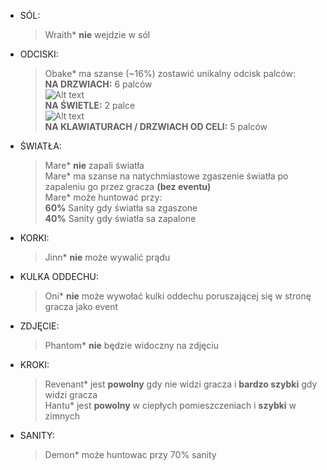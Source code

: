 - SÓL:
  > Wraith* **nie** wejdzie w sól

- ODCISKI:
  > Obake* ma szanse (~16%) zostawić unikalny odcisk palców: <br>
  **NA DRZWIACH:** 6 palców <br>
  ![Alt text](https://i.imgur.com/RkRbzoe.png) <br>
  **NA ŚWIETLE:** 2 palce <br>
   ![Alt text](https://i.imgur.com/8e8AWhS.png)<br>
  **NA KLAWIATURACH / DRZWIACH OD CELI:** 5 palców

- ŚWIATŁA:
  > Mare* **nie** zapali światła <br>
  > Mare* ma szanse na natychmiastowe zgaszenie światła po zapaleniu go przez gracza **(bez eventu)** <br>
  > Mare* może huntować przy: <br>
  **60%** Sanity gdy światła sa zgaszone <br>
  **40%** Sanity gdy światła sa zapalone
  
   
- KORKI:
  > Jinn* **nie** może wywalić prądu

- KULKA ODDECHU:
  > Oni* **nie** może wywołać kulki oddechu poruszającej się w stronę gracza jako event

- ZDJĘCIE:
  > Phantom* **nie** będzie widoczny na zdjęciu

- KROKI: 
  > Revenant* jest **powolny** gdy nie widzi gracza i **bardzo szybki** gdy widzi gracza <br>
  > Hantu* jest **powolny** w ciepłych pomieszczeniach i **szybki** w zimnych 

- SANITY:
  > Demon* może huntowac przy 70% sanity 
